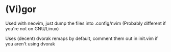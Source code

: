 # (Vi)gor
Used with neovim, just dump the files into .config/nvim (Probably different if you're not on GNU/Linux)

Uses (decent) dvorak remaps by default, comment them out in init.vim if you aren't using dvorak
